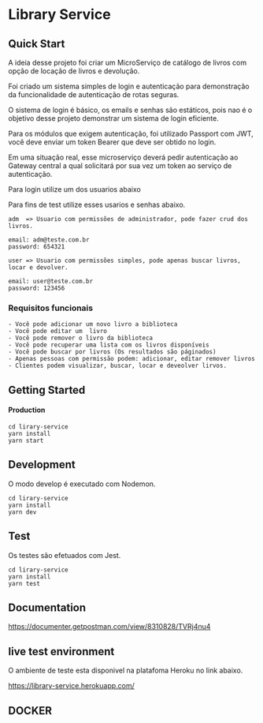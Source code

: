 # Library Service

## Quick Start

A ideia desse projeto foi criar um MicroServiço de catálogo de livros com opção de locação de livros e devolução.

Foi criado um sistema simples de login e autenticação para demonstração da funcionalidade de autenticação de rotas seguras.

O sistema de login é básico, os emails e senhas são estáticos, pois nao é o objetivo desse projeto demonstrar um sistema de login eficiente.

Para os módulos que exigem autenticação, foi utilizado Passport com JWT, você deve enviar um token Bearer que deve ser obtido no login.

Em uma situação real, esse microserviço deverá pedir autenticação ao Gateway central a qual solicitará por sua vez um token ao serviço de autenticação.


Para login utilize um dos usuarios abaixo


Para fins de test utilize esses usarios e senhas abaixo.

```
adm  => Usuario com permissões de administrador, pode fazer crud dos livros.

email: adm@teste.com.br
password: 654321

user => Usuario com permissões simples, pode apenas buscar livros, locar e devolver.

email: user@teste.com.br
password: 123456
```

### Requisitos funcionais
	- Você pode adicionar um novo livro a biblioteca
	- Você pode editar um  livro
	- Você pode remover o livro da biblioteca
	- Você pode recuperar uma lista com os livros disponíveis
	- Você pode buscar por livros (Os resultados são páginados)
	- Apenas pessoas com permissão podem: adicionar, editar remover livros
	- Clientes podem visualizar, buscar, locar e deveolver lirvos.


## Getting Started

#### Production
```
cd lirary-service
yarn install
yarn start
``` 


## Development
O modo develop é executado com Nodemon.
```
cd lirary-service
yarn install
yarn dev
```

## Test
Os testes são efetuados com Jest.
```
cd lirary-service
yarn install
yarn test
```

## Documentation

https://documenter.getpostman.com/view/8310828/TVRj4nu4


## live test environment

O ambiente de teste esta disponivel na platafoma Heroku no link abaixo.

https://library-service.herokuapp.com/


## DOCKER




 
